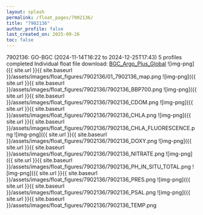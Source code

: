 ```yaml
---
layout: splash
permalink: /float_pages/7902136/
title: "7902136"
author_profile: false
last_created_on: 2025-09-26
toc: false
---
```

 
7902136: GO-BGC (2024-11-14T16:22 to 2024-12-25T17:43)
5 profiles completed
Individual float file download: [BGC_Argo_Plus_Global](https://ftp.soest.hawaii.edu/bgc_argo_plus/Individual_Floats/outliers_removed/7902136_Sprof_processed.nc)
![img-png]({{ site.url }}{{ site.baseurl }}/assets/images/float_figures/7902136/01_7902136_map.png
![img-png]({{ site.url }}{{ site.baseurl }}/assets/images/float_figures/7902136/7902136_BBP700.png
![img-png]({{ site.url }}{{ site.baseurl }}/assets/images/float_figures/7902136/7902136_CDOM.png
![img-png]({{ site.url }}{{ site.baseurl }}/assets/images/float_figures/7902136/7902136_CHLA.png
![img-png]({{ site.url }}{{ site.baseurl }}/assets/images/float_figures/7902136/7902136_CHLA_FLUORESCENCE.png
![img-png]({{ site.url }}{{ site.baseurl }}/assets/images/float_figures/7902136/7902136_DOXY.png
![img-png]({{ site.url }}{{ site.baseurl }}/assets/images/float_figures/7902136/7902136_NITRATE.png
![img-png]({{ site.url }}{{ site.baseurl }}/assets/images/float_figures/7902136/7902136_PH_IN_SITU_TOTAL.png
![img-png]({{ site.url }}{{ site.baseurl }}/assets/images/float_figures/7902136/7902136_PRES.png
![img-png]({{ site.url }}{{ site.baseurl }}/assets/images/float_figures/7902136/7902136_PSAL.png
![img-png]({{ site.url }}{{ site.baseurl }}/assets/images/float_figures/7902136/7902136_TEMP.png
